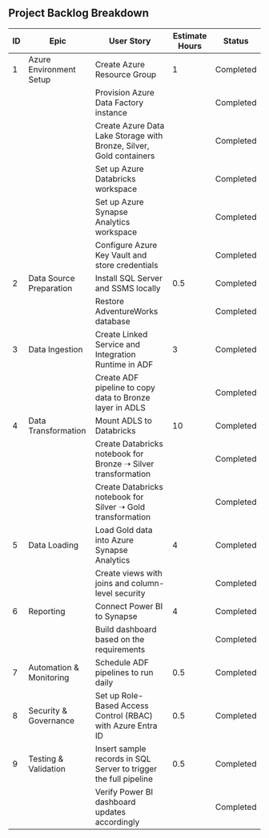 ## Project Backlog Breakdown

| ID  | Epic                     | User Story                                                         | Estimate Hours | Status     |
|-----|--------------------------|----------------------------------------------------------------------|----------------|------------|
| 1   | Azure Environment Setup  | Create Azure Resource Group                                         | 1              | Completed  |
|     |                          | Provision Azure Data Factory instance                               |                | Completed  |
|     |                          | Create Azure Data Lake Storage with Bronze, Silver, Gold containers |                | Completed  |
|     |                          | Set up Azure Databricks workspace                                   |                | Completed  |
|     |                          | Set up Azure Synapse Analytics workspace                            |                | Completed  |
|     |                          | Configure Azure Key Vault and store credentials                     |                | Completed  |
| 2   | Data Source Preparation  | Install SQL Server and SSMS locally                                 | 0.5            | Completed  |
|     |                          | Restore AdventureWorks database                                     |                | Completed  |
| 3   | Data Ingestion           | Create Linked Service and Integration Runtime in ADF                | 3              | Completed  |
|     |                          | Create ADF pipeline to copy data to Bronze layer in ADLS            |                | Completed  |
| 4   | Data Transformation      | Mount ADLS to Databricks                                            | 10             | Completed  |
|     |                          | Create Databricks notebook for Bronze ➝ Silver transformation      |                | Completed  |
|     |                          | Create Databricks notebook for Silver ➝ Gold transformation        |                | Completed  |
| 5   | Data Loading             | Load Gold data into Azure Synapse Analytics                         | 4              | Completed  |
|     |                          | Create views with joins and column-level security                   |                | Completed  |
| 6   | Reporting                | Connect Power BI to Synapse                                         | 4              | Completed  |
|     |                          | Build dashboard based on the requirements                           |                | Completed  |
| 7   | Automation & Monitoring  | Schedule ADF pipelines to run daily                                 | 0.5            | Completed  |
| 8   | Security & Governance    | Set up Role-Based Access Control (RBAC) with Azure Entra ID         | 0.5            | Completed  |
| 9   | Testing & Validation     | Insert sample records in SQL Server to trigger the full pipeline    | 0.5            | Completed  |
|     |                          | Verify Power BI dashboard updates accordingly                       |                | Completed  |
